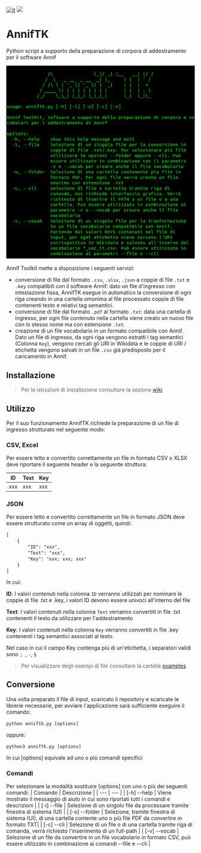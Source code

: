 [![it](https://img.shields.io/badge/lang-it-blue.svg)](https://github.com/logo94/excel2text-key/blob/main/README.md)
![](https://img.shields.io/badge/Python-3.8%2B-green.svg)

# AnnifTK
Python script a supporto della preparazione di corpora di addestramento per il software Annif

<p align="center">
  <img src="https://github.com/logo94/AnnifTK/blob/main/examples/img/AnnifTK_screen.png" />
</p>

Annif Toolkit mette a disposizione i seguenti servizi:
- conversione di file dal formato `.csv`, `.xlsx`, `.json` a coppie di file `.txt` e `.key` compatibili con il software Annif: dato un file d'ingresso con intestazione fissa, AnnifTK esegue in automatico la conversione di ogni riga creando in una cartella omonima al file processato coppie di file contenenti testo e relativi tag semantici.
- conversione di file dal formato `.pdf` al formato `.txt`: data una cartella di ingresso, per ogni file contenuto nella cartella viene creato un nuovo file con lo stesso nome ma con estensione `.txt`.
- creazione di un file vocabolario in un formato compatibile con Annif. Dato un file di ingresso, da ogni riga vengono estratti i tag semantici (Colonna `Key`), vengono cercati gli URI in Wikidata e le coppie di URI / etichetta vengono salvati in un file `.csv` già predisposto per il caricamento in Annif.  


## Installazione ##
> Per le istruzioni di installazione consultare la sezione [wiki](https://github.com/logo94/AnnifTK/wiki)


## Utilizzo ##
Per il suo funzionamento AnnifTK richiede la preparazione di un file di ingresso strutturato nel seguente modo:

### CSV, Excel ###
Per essere letto e convertito correttamente un file in formato CSV o XLSX deve riportare il seguente header e la seguente struttura:


| ID | Text | Key
| --- | --- | ---
| xxx | xxx | xxx


### JSON ###
Per essere letto e convertito correttamente un file in formato JSON deve essere strutturato come un array di oggetti, quindi:

```
[
    {
        "ID": "xxx",
        "Text": "xxx",
        "Key": "xxx; xxx; xxx"
    }
]

```
In cui:

**ID**: I valori contenuti nella colonna `ID` verranno utilizzati per nominare le coppie di file .txt e .key, i valori ID devono essere univoci all'interno del file

**Text**: I valori contenuti nella colonna `Text` verranno convertiti in file .txt contenenti il testo da utilizzare per l'addestramento

**Key**: I valori contenuti nella colonna `Key` verranno convertiti in file .key contenenti i tag semantici associati al testo. 

Nel caso in cui il campo Key contenga più di un'etichetta, i separatori validi sono `; `, ` - `, ` § ` 

> Per visualizzare degli esempi di file consultare la cartella [examples](https://github.com/logo94/AnnifTK/tree/main/examples)


## Conversione

Una volta preparato il file di input, scaricato il repository e scaricate le librerie necessarie, per avviare l'applicazione sarà sufficiente eseguire il comando:
```
python anniftk.py [options]
```
oppure:
```
python3 anniftk.py [options]
```

In cui [options] equivale ad uno o più comandi specifici

### Comandi ###
Per selezionare la modalità sostituire [options] con uno o più dei seguenti comandi:
| Comando | Descrizione |
| --- | --- |
| [-h] --help | Viene mostrato il messaggio di aiuto in cui sono riportati tutti i comandi e descrizioni |
| [-i]  --file | Selezione di un singolo file da processare tramite finestra di sistema (UI) |
| [-o] --folder | Selezione, tramite finestra di sistema (UI), di una cartella contente uno o più file PDF da convertire in formato TXT|
| [-c] --cli | Selezione di un file o di una cartella tramite riga di comanda, verrà richiesto l'inserimento di un full-path |
| [-v] --vocab | Selezione di un file da convertire in un file vocabolario in formato CSV, può essere utilizzato in combinazione ai comandi --file e --cli |
